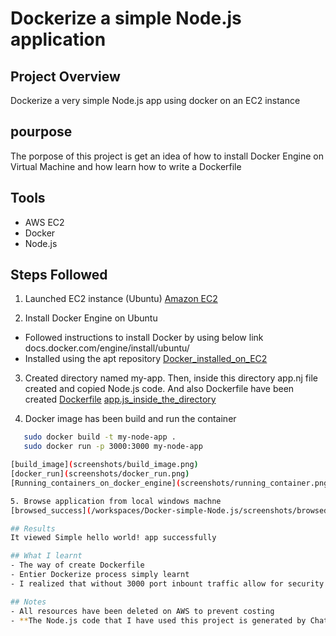 # Dockerize a simple Node.js application 

## Project Overview
Dockerize a very simple Node.js app using docker on an EC2 instance

## pourpose
The porpose of this project is get an idea of how to install Docker Engine on Virtual Machine and how learn how to write a Dockerfile

## Tools
- AWS EC2
- Docker
- Node.js

## Steps Followed
1. Launched EC2 instance (Ubuntu)
[Amazon EC2](screenshots/Launched_EC2.png)

2. Install Docker Engine on Ubuntu
- Followed instructions to install Docker by using below link  
docs.docker.com/engine/install/ubuntu/
- Installed using the apt repository
[Docker_installed_on_EC2](screenshots/docker_installed.png)

3. Created directory named my-app. Then, inside this directory app.nj file created and copied Node.js code. And also Dockerfile have been created
[Dockerfile](screenshots/Dockerfile.png)
[app.js_inside_the_directory](screenshots/app.js_inside_directory.png)

4. Docker image has been build and run the container
```bash
   sudo docker build -t my-node-app .
   sudo docker run -p 3000:3000 my-node-app

[build_image](screenshots/build_image.png)
[docker_run](screenshots/docker_run.png)
[Running_containers_on_docker_engine](screenshots/running_container.png)

5. Browse application from local windows machne
[browsed_success](/workspaces/Docker-simple-Node.js/screenshots/browsed_success.png)

## Results
It viewed Simple hello world! app successfully

## What I learnt
- The way of create Dockerfile
- Entier Dockerize process simply learnt
- I realized that without 3000 port inbount traffic allow for security group of EC2, It cant be browsed successfully

## Notes
- All resources have been deleted on AWS to prevent costing
- **The Node.js code that I have used this project is generated by ChatGPT**

